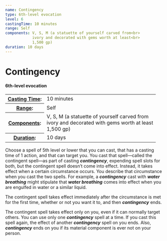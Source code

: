 ```yaml
---
name: Contingency
type: 6th-level evocation
level: 6
castingTime: 10 minutes
range: Self
components: V, S, M (a statuette of yourself carved from<br>
			ivory and decorated with gems worth at least<br>
			1,500 gp)
duration: 10 days
---
```


Contingency
===========

#### 6th-level evocation

<table cellspacing="0" class="statBlock"><tbody><tr><th><a href="/srd/spellcasting/castingASpell.htm#castingtime">Casting Time</a>:</th><td>10 minutes</td></tr><tr><th><a href="/srd/spellcasting/castingASpell.htm#range">Range</a>:</th><td>Self</td></tr><tr><th><a href="/srd/spellcasting/castingASpell.htm#components">Components</a>:</th><td>V, S, M (a statuette of yourself carved from<br>ivory and decorated with gems worth at least<br>1,500 gp)</td></tr><tr><th><a href="/srd/spellcasting/castingASpell.htm#duration">Duration</a>:</th><td>10 days</td></tr></tbody></table>

Choose a spell of 5th level or lower that you can cast, that has a casting time of 1 action, and that can target you. You cast that spell—called the contingent spell—as part of casting _**contingency**_, expending spell slots for both, but the contingent spell doesn’t come into effect. Instead, it takes effect when a certain circumstance occurs. You describe that circumstance when you cast the two spells. For example, a _**contingency**_ cast with _**water breathing**_ might stipulate that _**water breathing**_ comes into effect when you are engulfed in water or a similar liquid.

The contingent spell takes effect immediately after the circumstance is met for the first time, whether or not you want it to, and then _**contingency**_ ends.

The contingent spell takes effect only on you, even if it can normally target others. You can use only one _**contingency**_ spell at a time. If you cast this spell again, the effect of another _**contingency**_ spell on you ends. Also, _**contingency**_ ends on you if its material component is ever not on your person.